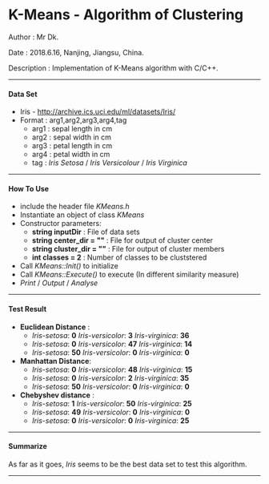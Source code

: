 # K-Means - Algorithm of Clustering

Author : Mr Dk.

Date : 2018.6.16, Nanjing, Jiangsu, China.

Description : Implementation of K-Means algorithm with C/C++.

---

#### Data Set

* Iris - http://archive.ics.uci.edu/ml/datasets/Iris/
* Format : arg1,arg2,arg3,arg4,tag
  * arg1 : sepal length in cm
  * arg2 : sepal width in cm
  * arg3 : petal length in cm
  * arg4 : petal width in cm
  * tag : _Iris Setosa_ / _Iris Versicolour_ / _Iris Virginica_

---

#### How To Use

* include the header file _KMeans.h_
* Instantiate an object of class _KMeans_
* Constructor parameters:
  * __string inputDir__ : File of data sets
  * __string center_dir = ""__ : File for output of cluster center
  * __string cluster_dir = ""__ : File for output of cluster members
  * __int classes = 2__ : Number of classes to be cluststered
* Call _KMeans::Init()_ to initialize
* Call _KMeans::Execute()_ to execute (In different similarity measure)
* _Print_ / _Output_ / _Analyse_

---

#### Test Result

* __Euclidean Distance__ : 
  * _Iris-setosa_: __0__ _Iris-versicolor_: __3__ _Iris-virginica_: __36__
  * _Iris-setosa_: __0__ _Iris-versicolor_: __47__ _Iris-virginica_: __14__
  * _Iris-setosa_: __50__ _Iris-versicolor_: __0__ _Iris-virginica_: __0__
* __Manhattan Distance__:
  * _Iris-setosa_: __0__ _Iris-versicolor_: __48__ _Iris-virginica_: __15__
  * _Iris-setosa_: __0__ _Iris-versicolor_: __2__ _Iris-virginica_: __35__
  * _Iris-setosa_: __50__ _Iris-versicolor_: __0__ _Iris-virginica_: __0__
* __Chebyshev distance__ :
  * _Iris-setosa_: __1__ _Iris-versicolor_: __50__ _Iris-virginica_: __25__
  * _Iris-setosa_: __49__ _Iris-versicolor_: __0__ _Iris-virginica_: __0__
  * _Iris-setosa_: __0__ _Iris-versicolor_: __0__ _Iris-virginica_: __25__

---

#### Summarize

As far as it goes, _Iris_ seems to be the best data set to test this algorithm.

---

